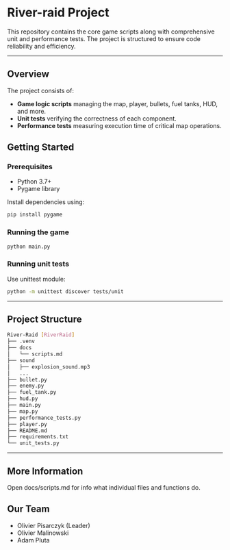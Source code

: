 # River-raid Project

This repository contains the core game scripts along with comprehensive unit and performance tests. The project is structured to ensure code reliability and efficiency.

---

## Overview

The project consists of:

- **Game logic scripts** managing the map, player, bullets, fuel tanks, HUD, and more.
- **Unit tests** verifying the correctness of each component.
- **Performance tests** measuring execution time of critical map operations.


## Getting Started

### Prerequisites

- Python 3.7+
- Pygame library

Install dependencies using:

```bash
pip install pygame
```
### Running the game
```bash
python main.py
```
### Running unit tests
Use unittest module:
```bash
python -m unittest discover tests/unit
```

---

## Project Structure
```bash
River-Raid [RiverRaid]
├── .venv
├── docs
│   └── scripts.md
├── sound
│   ├── explosion_sound.mp3
│   ...
├── bullet.py
├── enemy.py
├── fuel_tank.py
├── hud.py
├── main.py
├── map.py
├── performance_tests.py
├── player.py
├── README.md
├── requirements.txt
└── unit_tests.py
```

---

## More Information
Open docs/scripts.md for info what individual files and functions do.

## Our Team
- Olivier Pisarczyk (Leader)
- Olivier Malinowski
- Adam Pluta
